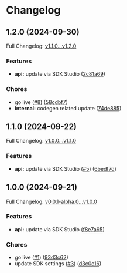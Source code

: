 # Changelog

## 1.2.0 (2024-09-30)

Full Changelog: [v1.1.0...v1.2.0](https://github.com/velocitybolt/marly-python/compare/v1.1.0...v1.2.0)

### Features

* **api:** update via SDK Studio ([2c81a69](https://github.com/velocitybolt/marly-python/commit/2c81a692e588c3c322d3c40c31ef5e83af614e25))


### Chores

* go live ([#8](https://github.com/velocitybolt/marly-python/issues/8)) ([58cdbf7](https://github.com/velocitybolt/marly-python/commit/58cdbf7b1b419328a15371c5465fc9ccf7bd87b9))
* **internal:** codegen related update ([74de885](https://github.com/velocitybolt/marly-python/commit/74de8857387931506eb0b14624a3e1777cb3d873))

## 1.1.0 (2024-09-22)

Full Changelog: [v1.0.0...v1.1.0](https://github.com/velocitybolt/marly-python/compare/v1.0.0...v1.1.0)

### Features

* **api:** update via SDK Studio ([#5](https://github.com/velocitybolt/marly-python/issues/5)) ([6bedf7d](https://github.com/velocitybolt/marly-python/commit/6bedf7d6d2a4c590ac11dbc9bc0b3b4ff9824ca5))

## 1.0.0 (2024-09-21)

Full Changelog: [v0.0.1-alpha.0...v1.0.0](https://github.com/velocitybolt/marly-python/compare/v0.0.1-alpha.0...v1.0.0)

### Features

* **api:** update via SDK Studio ([f8e7a95](https://github.com/velocitybolt/marly-python/commit/f8e7a9507ea59661209834b393f6dbbc812c9904))


### Chores

* go live ([#1](https://github.com/velocitybolt/marly-python/issues/1)) ([93d3c62](https://github.com/velocitybolt/marly-python/commit/93d3c62de7293c6140d957f4687044d76d64fff5))
* update SDK settings ([#3](https://github.com/velocitybolt/marly-python/issues/3)) ([d3c0c16](https://github.com/velocitybolt/marly-python/commit/d3c0c16c2bd8495b668af55d0d2dfe08440ab07e))
